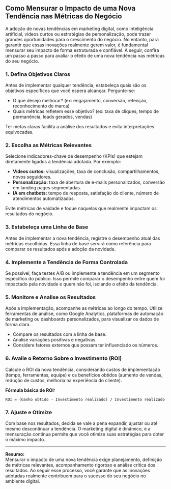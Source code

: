 
## Como Mensurar o Impacto de uma Nova Tendência nas Métricas do Negócio

A adoção de novas tendências em marketing digital, como inteligência artificial, vídeos curtos ou estratégias de personalização, pode trazer grandes oportunidades para o crescimento do negócio. No entanto, para garantir que essas inovações realmente gerem valor, é fundamental mensurar seu impacto de forma estruturada e confiável. A seguir, confira um passo a passo para avaliar o efeito de uma nova tendência nas métricas do seu negócio.

### 1. Defina Objetivos Claros

Antes de implementar qualquer tendência, estabeleça quais são os objetivos específicos que você espera alcançar. Pergunte-se:

- O que desejo melhorar? (ex: engajamento, conversão, retenção, reconhecimento de marca)
- Quais métricas refletem esse objetivo? (ex: taxa de cliques, tempo de permanência, leads gerados, vendas)

Ter metas claras facilita a análise dos resultados e evita interpretações equivocadas.

### 2. Escolha as Métricas Relevantes

Selecione indicadores-chave de desempenho (KPIs) que estejam diretamente ligados à tendência adotada. Por exemplo:

- **Vídeos curtos:** visualizações, taxa de conclusão, compartilhamentos, novos seguidores.
- **Personalização:** taxa de abertura de e-mails personalizados, conversão em landing pages segmentadas.
- **IA em chatbots:** tempo de resposta, satisfação do cliente, número de atendimentos automatizados.

Evite métricas de vaidade e foque naquelas que realmente impactam os resultados do negócio.

### 3. Estabeleça uma Linha de Base

Antes de implementar a nova tendência, registre o desempenho atual das métricas escolhidas. Essa linha de base servirá como referência para comparar os resultados após a adoção da novidade.

### 4. Implemente a Tendência de Forma Controlada

Se possível, faça testes A/B ou implemente a tendência em um segmento específico do público. Isso permite comparar o desempenho entre quem foi impactado pela novidade e quem não foi, isolando o efeito da tendência.

### 5. Monitore e Analise os Resultados

Após a implementação, acompanhe as métricas ao longo do tempo. Utilize ferramentas de análise, como Google Analytics, plataformas de automação de marketing ou dashboards personalizados, para visualizar os dados de forma clara.

- Compare os resultados com a linha de base.
- Analise variações positivas e negativas.
- Considere fatores externos que possam ter influenciado os números.

### 6. Avalie o Retorno Sobre o Investimento (ROI)

Calcule o ROI da nova tendência, considerando custos de implementação (tempo, ferramentas, equipe) e os benefícios obtidos (aumento de vendas, redução de custos, melhoria na experiência do cliente).

**Fórmula básica de ROI:**

```
ROI = (Ganho obtido - Investimento realizado) / Investimento realizado
```

### 7. Ajuste e Otimize

Com base nos resultados, decida se vale a pena expandir, ajustar ou até mesmo descontinuar a tendência. O marketing digital é dinâmico, e a mensuração contínua permite que você otimize suas estratégias para obter o máximo impacto.

---

**Resumo:**  
Mensurar o impacto de uma nova tendência exige planejamento, definição de métricas relevantes, acompanhamento rigoroso e análise crítica dos resultados. Ao seguir esse processo, você garante que as inovações adotadas realmente contribuem para o sucesso do seu negócio no ambiente digital.
```
